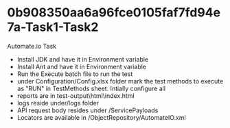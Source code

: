 # 0b908350aa6a96fce0105faf7fd94e7a-Task1-Task2
Automate.io Task
- Install JDK and have it in Environment variable
- Install Ant and have it in Environment variable
- Run the Execute batch file to run the test 
- under Configuration/Config.xlsx folder mark the test methods to execute as "RUN" in TestMethods sheet. Intially configure all
- reports are in test-output\html\index.html
- logs reside under/logs folder
- API request body resides under /ServicePayloads
- Locators are available in /ObjectRepository/AutomateIO.xml
